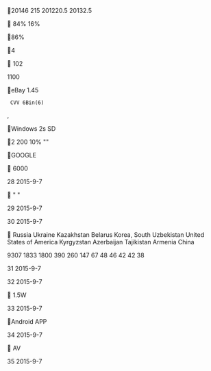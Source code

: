 
 

  




20146 215 201220.5 20132.5


 84%  16%












86%



4









 102

1100

eBay
1.45
 



     CVV 6Bin(6)



  
 

  

 , 

 

 



Windows 2s SD 




2 200 10% 
""

GOOGLE   




 6000  




 


28
2015-9-7

 
" "



29
2015-9-7

   


30
2015-9-7

 Russia Ukraine Kazakhstan Belarus Korea, South Uzbekistan United States of America Kyrgyzstan Azerbaijan Tajikistan Armenia China


 9307 1833 1800 390 260 147
67 48 46 42 42 38

31
2015-9-7

  


32
2015-9-7

  1.5W 


33
2015-9-7

Android 
  APP



34
2015-9-7

  AV


35
2015-9-7



